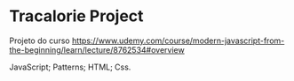 # Tracalorie Project

Projeto do curso https://www.udemy.com/course/modern-javascript-from-the-beginning/learn/lecture/8762534#overview

JavaScript;
Patterns;
HTML;
Css.
